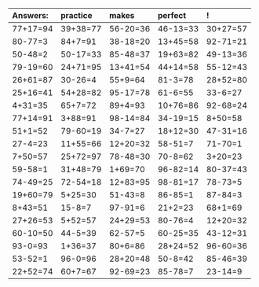 | Answers: | practice | makes | perfect | ! |
| :--- | :--- | :--- | :--- | :--- |
| 77+17=94 | 39+38=77 | 56-20=36 | 46-13=33 | 30+27=57 | 
| 80-77=3 | 84+7=91 | 38-18=20 | 13+45=58 | 92-71=21 | 
| 50-48=2 | 50-17=33 | 85-48=37 | 19+63=82 | 49-13=36 | 
| 79-19=60 | 24+71=95 | 13+41=54 | 44+14=58 | 55-12=43 | 
| 26+61=87 | 30-26=4 | 55+9=64 | 81-3=78 | 28+52=80 | 
| 25+16=41 | 54+28=82 | 95-17=78 | 61-6=55 | 33-6=27 | 
| 4+31=35 | 65+7=72 | 89+4=93 | 10+76=86 | 92-68=24 | 
| 77+14=91 | 3+88=91 | 98-14=84 | 34-19=15 | 8+50=58 | 
| 51+1=52 | 79-60=19 | 34-7=27 | 18+12=30 | 47-31=16 | 
| 27-4=23 | 11+55=66 | 12+20=32 | 58-51=7 | 71-70=1 | 
| 7+50=57 | 25+72=97 | 78-48=30 | 70-8=62 | 3+20=23 | 
| 59-58=1 | 31+48=79 | 1+69=70 | 96-82=14 | 80-37=43 | 
| 74-49=25 | 72-54=18 | 12+83=95 | 98-81=17 | 78-73=5 | 
| 19+60=79 | 5+25=30 | 51-43=8 | 86-85=1 | 87-84=3 | 
| 8+43=51 | 15-8=7 | 97-91=6 | 21+2=23 | 68+1=69 | 
| 27+26=53 | 5+52=57 | 24+29=53 | 80-76=4 | 12+20=32 | 
| 60-10=50 | 44-5=39 | 62-57=5 | 60-25=35 | 43-12=31 | 
| 93-0=93 | 1+36=37 | 80+6=86 | 28+24=52 | 96-60=36 | 
| 53-52=1 | 96-0=96 | 28+20=48 | 50-8=42 | 85-46=39 | 
| 22+52=74 | 60+7=67 | 92-69=23 | 85-78=7 | 23-14=9 | 
